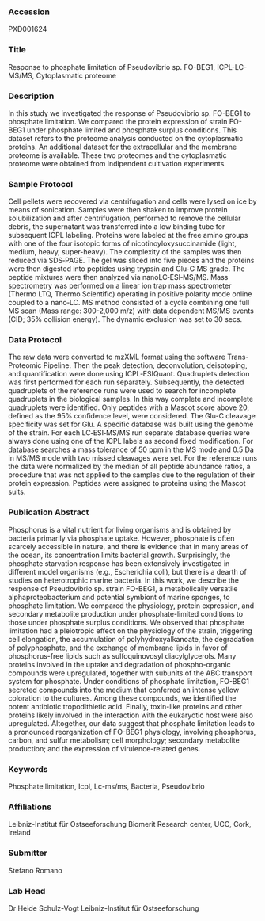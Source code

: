 ### Accession
PXD001624

### Title
Response to phosphate limitation of Pseudovibrio sp. FO-BEG1, ICPL-LC-MS/MS, Cytoplasmatic proteome

### Description
In this study we investigated the response of Pseudovibrio sp. FO-BEG1 to phosphate limitation. We compared the protein expression of strain FO-BEG1 under phosphate limited and phosphate surplus conditions. This dataset refers to the proteome analysis conducted on the cytoplasmatic proteins. An additional dataset for the extracellular and the membrane proteome is available. These two proteomes and the cytoplasmatic proteome were obtained from indipendent cultivation experiments.

### Sample Protocol
Cell pellets were recovered via centrifugation and cells were lysed on ice by means of sonication. Samples were then shaken to improve protein solubilization and  after centrifugation, performed to remove the cellular debris, the supernatant was transferred into a low binding tube for subsequent ICPL labeling. Proteins were labeled at the free amino groups with one of the four isotopic forms of nicotinoyloxysuccinamide (light, medium, heavy, super-heavy). The complexity of the samples was then reduced via SDS‑PAGE. The gel was sliced into five pieces and the proteins were then digested into peptides using trypsin and Glu-C MS grade. The peptide mixtures were then analyzed via nanoLC‑ESI‑MS/MS. Mass spectrometry was performed on a linear ion trap mass spectrometer (Thermo LTQ, Thermo Scientific) operating in positive polarity mode online coupled to a nano‑LC. MS method consisted of a cycle combining one full MS scan (Mass range: 300-2,000 m/z) with data dependent MS/MS events (CID; 35% collision energy). The dynamic exclusion was set to 30 secs.

### Data Protocol
The raw data were converted to mzXML format using the software Trans-Proteomic Pipeline. Then the peak detection, deconvolution, deisotoping, and quantification were done using ICPL‑ESIQuant. Quadruplets detection was first performed for each run separately. Subsequently, the detected quadruplets of the reference runs were used to search for incomplete quadruplets in the biological samples. In this way complete and incomplete quadruplets were identified. Only peptides with a Mascot score above 20, defined as the 95% confidence level, were considered. The Glu-C cleavage specificity was set for Glu. A specific database was built using the genome of the strain. For each LC‑ESI‑MS/MS run separate database queries were always done using one of the ICPL labels as second fixed modification. For database searches a mass tolerance of 50 ppm in the MS mode and 0.5 Da in MS/MS mode with two missed cleavages were set. For the reference runs the data were normalized by the median of all peptide abundance ratios, a procedure that was not applied to the samples due to the regulation of their protein expression. Peptides were assigned to proteins using the Mascot suits.

### Publication Abstract
Phosphorus is a vital nutrient for living organisms and is obtained by bacteria primarily via phosphate uptake. However, phosphate is often scarcely accessible in nature, and there is evidence that in many areas of the ocean, its concentration limits bacterial growth. Surprisingly, the phosphate starvation response has been extensively investigated in different model organisms (e.g., Escherichia coli), but there is a dearth of studies on heterotrophic marine bacteria. In this work, we describe the response of Pseudovibrio sp. strain FO-BEG1, a metabolically versatile alphaproteobacterium and potential symbiont of marine sponges, to phosphate limitation. We compared the physiology, protein expression, and secondary metabolite production under phosphate-limited conditions to those under phosphate surplus conditions. We observed that phosphate limitation had a pleiotropic effect on the physiology of the strain, triggering cell elongation, the accumulation of polyhydroxyalkanoate, the degradation of polyphosphate, and the exchange of membrane lipids in favor of phosphorus-free lipids such as sulfoquinovosyl diacylglycerols. Many proteins involved in the uptake and degradation of phospho-organic compounds were upregulated, together with subunits of the ABC transport system for phosphate. Under conditions of phosphate limitation, FO-BEG1 secreted compounds into the medium that conferred an intense yellow coloration to the cultures. Among these compounds, we identified the potent antibiotic tropodithietic acid. Finally, toxin-like proteins and other proteins likely involved in the interaction with the eukaryotic host were also upregulated. Altogether, our data suggest that phosphate limitation leads to a pronounced reorganization of FO-BEG1 physiology, involving phosphorus, carbon, and sulfur metabolism; cell morphology; secondary metabolite production; and the expression of virulence-related genes.

### Keywords
Phosphate limitation, Icpl, Lc-ms/ms, Bacteria, Pseudovibrio

### Affiliations
Leibniz-Institut für Ostseeforschung
Biomerit Research center, UCC, Cork, Ireland

### Submitter
Stefano Romano

### Lab Head
Dr Heide Schulz-Vogt
Leibniz-Institut für Ostseeforschung


